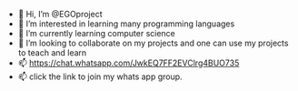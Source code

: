 - 👋 Hi, I’m @EGOproject
- 👀 I’m interested in learning many programming languages
- 🌱 I’m currently learning computer science
- 💞️ I’m looking to collaborate on my projects and one can use my projects to teach and learn
- 📫 https://chat.whatsapp.com/JwkEQ7FF2EVClrg4BUO735
- 📫 click the link to join my whats app group. 

<!---
EGOproject/EGOproject is a ✨ special ✨ repository because its `README.md` (this file) appears on your GitHub profile.
You can click the Preview link to take a look at your changes.
--->
